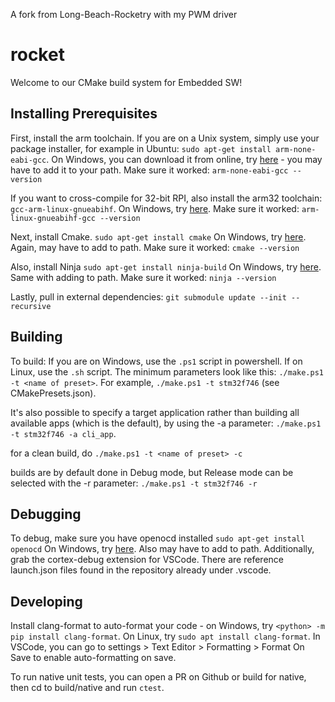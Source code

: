 A fork from Long-Beach-Rocketry with my PWM driver

# rocket

Welcome to our CMake build system for Embedded SW!

## Installing Prerequisites
First, install the arm toolchain. If you are on a Unix system, simply use your package installer, for example in Ubuntu: ```sudo apt-get install arm-none-eabi-gcc```.
On Windows, you can download it from online, try [here](https://developer.arm.com/downloads/-/gnu-rm) - you may have to add it to your path. Make sure it worked: ```arm-none-eabi-gcc --version```

If you want to cross-compile for 32-bit RPI, also install the arm32 toolchain: ```gcc-arm-linux-gnueabihf```.
On Windows, try [here](https://developer.arm.com/downloads/-/gnu-a). Make sure it worked: ```arm-linux-gnueabihf-gcc --version```


Next, install Cmake. ```sudo apt-get install cmake```
On Windows, try [here](https://cmake.org/download/). Again, may have to add to path.
Make sure it worked: ```cmake --version```

Also, install Ninja ```sudo apt-get install ninja-build```
On Windows, try [here](https://github.com/ninja-build/ninja/releases). Same with adding to path.
Make sure it worked: ```ninja --version```


Lastly, pull in external dependencies:
```git submodule update --init --recursive```


## Building
To build:
If you are on Windows, use the ```.ps1``` script in powershell. If on Linux, use the ```.sh``` script. The minimum parameters look like this: 
```./make.ps1 -t <name of preset>```.
For example, ```./make.ps1 -t stm32f746``` (see CMakePresets.json).

It's also possible to specify a target application rather than building all available apps (which is the default), by using the -a parameter: ```./make.ps1 -t stm32f746 -a cli_app```. 

for a clean build, do
```./make.ps1 -t <name of preset> -c```

builds are by default done in Debug mode, but Release mode can be selected with the -r parameter: ```./make.ps1 -t stm32f746 -r```

## Debugging
To debug, make sure you have openocd installed ```sudo apt-get install openocd```
On Windows, try [here](https://openocd.org/pages/getting-openocd.html). Also may have to add to path.
Additionally, grab the cortex-debug extension for VSCode.
There are reference launch.json files found in the repository already under .vscode.


## Developing
Install clang-format to auto-format your code - on Windows, try ```<python> -m pip install clang-format```. On Linux, try ```sudo apt install clang-format```. In VSCode, you can go to settings > Text Editor > Formatting > Format On Save to enable auto-formatting on save.

To run native unit tests, you can open a PR on Github or build for native, then cd to build/native and run ```ctest```.
